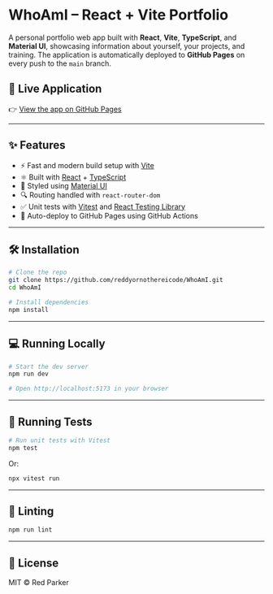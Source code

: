 # WhoAmI – React + Vite Portfolio

A personal portfolio web app built with **React**, **Vite**, **TypeScript**, and **Material UI**, showcasing information about yourself, your projects, and training. The application is automatically deployed to **GitHub Pages** on every push to the `main` branch.

## 🔗 Live Application

👉 [View the app on GitHub Pages](https://reddyornothereicode.github.io/WhoAmI/)

---

## ✨ Features

- ⚡ Fast and modern build setup with [Vite](https://vitejs.dev/)
- ⚛️ Built with [React](https://reactjs.org/) + [TypeScript](https://www.typescriptlang.org/)
- 🎨 Styled using [Material UI](https://mui.com/)
- 🔍 Routing handled with `react-router-dom`
- ✅ Unit tests with [Vitest](https://vitest.dev/) and [React Testing Library](https://testing-library.com/)
- 🚀 Auto-deploy to GitHub Pages using GitHub Actions

---

## 🛠️ Installation

```bash
# Clone the repo
git clone https://github.com/reddyornothereicode/WhoAmI.git
cd WhoAmI

# Install dependencies
npm install
```

---

## 💻 Running Locally

```bash
# Start the dev server
npm run dev

# Open http://localhost:5173 in your browser
```

---

## 🧪 Running Tests

```bash
# Run unit tests with Vitest
npm test
```

Or:

```bash
npx vitest run
```

---

## 🧹 Linting

```bash
npm run lint
```

---

## 🧾 License

MIT © Red Parker